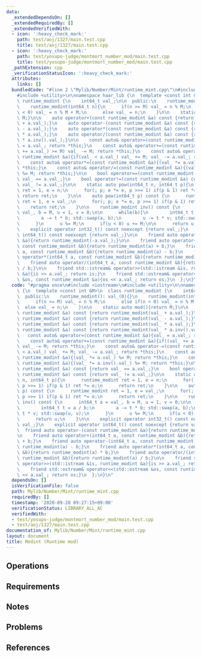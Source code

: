 ```yaml
---
data:
  _extendedDependsOn: []
  _extendedRequiredBy: []
  _extendedVerifiedWith:
  - icon: ':heavy_check_mark:'
    path: test/aoj/1327/main.test.cpp
    title: test/aoj/1327/main.test.cpp
  - icon: ':heavy_check_mark:'
    path: test/yosupo-judge/montmort_number_mod/main.test.cpp
    title: test/yosupo-judge/montmort_number_mod/main.test.cpp
  _pathExtension: cpp
  _verificationStatusIcon: ':heavy_check_mark:'
  attributes:
    links: []
  bundledCode: "#line 2 \"Mylib/Number/Mint/runtime_mint.cpp\"\n#include <iostream>\n\
    #include <utility>\n\nnamespace haar_lib {\n  template <const int &M>\n  class\
    \ runtime_modint {\n    int64_t val_;\n\n  public:\n    runtime_modint(): val_(0){}\n\
    \    runtime_modint(int64_t n){\n      if(n >= M) val_ = n % M;\n      else if(n\
    \ < 0) val_ = n % M + M;\n      else val_ = n;\n    }\n\n    static auto mod(){return\
    \ M;}\n\n    auto operator+(const runtime_modint &a) const {return runtime_modint(val_\
    \ + a.val_);}\n    auto operator-(const runtime_modint &a) const {return runtime_modint(val_\
    \ - a.val_);}\n    auto operator*(const runtime_modint &a) const {return runtime_modint(val_\
    \ * a.val_);}\n    auto operator/(const runtime_modint &a) const {return runtime_modint(val_\
    \ * a.inv().val_);}\n\n    const auto& operator=(const runtime_modint &a){val_\
    \ = a.val_; return *this;}\n    const auto& operator+=(const runtime_modint &a){if((val_\
    \ += a.val_) >= M) val_ -= M; return *this;}\n    const auto& operator-=(const\
    \ runtime_modint &a){if(val_ < a.val_) val_ += M; val_ -= a.val_; return *this;}\n\
    \    const auto& operator*=(const runtime_modint &a){(val_ *= a.val_) %= M; return\
    \ *this;}\n    const auto& operator/=(const runtime_modint &a){(val_ *= a.inv().val_)\
    \ %= M; return *this;}\n\n    bool operator==(const runtime_modint &a) const {return\
    \ val_ == a.val_;}\n    bool operator!=(const runtime_modint &a) const {return\
    \ val_ != a.val_;}\n\n    static auto pow(int64_t n, int64_t p){\n      runtime_modint\
    \ ret = 1, e = n;\n      for(; p; e *= e, p >>= 1) if(p & 1) ret *= e;\n     \
    \ return ret;\n    }\n\n    auto pow(int64_t p) const {\n      runtime_modint\
    \ ret = 1, e = val_;\n      for(; p; e *= e, p >>= 1) if(p & 1) ret *= e;\n  \
    \    return ret;\n    }\n\n    runtime_modint inv() const {\n      int64_t a =\
    \ val_, b = M, u = 1, v = 0;\n\n      while(b){\n        int64_t t = a / b;\n\
    \        a -= t * b; std::swap(a, b);\n        u -= t * v; std::swap(u, v);\n\
    \      }\n      u %= M;\n      if(u < 0) u += M;\n\n      return u;\n    }\n\n\
    \    explicit operator int32_t() const noexcept {return val_;}\n    explicit operator\
    \ int64_t() const noexcept {return val_;}\n\n    friend auto operator-(const runtime_modint\
    \ &a){return runtime_modint(-a.val_);}\n\n    friend auto operator+(int64_t a,\
    \ const runtime_modint &b){return runtime_modint(a) + b;}\n    friend auto operator-(int64_t\
    \ a, const runtime_modint &b){return runtime_modint(a) - b;}\n    friend auto\
    \ operator*(int64_t a, const runtime_modint &b){return runtime_modint(a) * b;}\n\
    \    friend auto operator/(int64_t a, const runtime_modint &b){return runtime_modint(a)\
    \ / b;}\n\n    friend std::istream& operator>>(std::istream &is, runtime_modint\
    \ &a){is >> a.val_; return is;}\n    friend std::ostream& operator<<(std::ostream\
    \ &os, const runtime_modint &a){os << a.val_; return os;}\n  };\n}\n"
  code: "#pragma once\n#include <iostream>\n#include <utility>\n\nnamespace haar_lib\
    \ {\n  template <const int &M>\n  class runtime_modint {\n    int64_t val_;\n\n\
    \  public:\n    runtime_modint(): val_(0){}\n    runtime_modint(int64_t n){\n\
    \      if(n >= M) val_ = n % M;\n      else if(n < 0) val_ = n % M + M;\n    \
    \  else val_ = n;\n    }\n\n    static auto mod(){return M;}\n\n    auto operator+(const\
    \ runtime_modint &a) const {return runtime_modint(val_ + a.val_);}\n    auto operator-(const\
    \ runtime_modint &a) const {return runtime_modint(val_ - a.val_);}\n    auto operator*(const\
    \ runtime_modint &a) const {return runtime_modint(val_ * a.val_);}\n    auto operator/(const\
    \ runtime_modint &a) const {return runtime_modint(val_ * a.inv().val_);}\n\n \
    \   const auto& operator=(const runtime_modint &a){val_ = a.val_; return *this;}\n\
    \    const auto& operator+=(const runtime_modint &a){if((val_ += a.val_) >= M)\
    \ val_ -= M; return *this;}\n    const auto& operator-=(const runtime_modint &a){if(val_\
    \ < a.val_) val_ += M; val_ -= a.val_; return *this;}\n    const auto& operator*=(const\
    \ runtime_modint &a){(val_ *= a.val_) %= M; return *this;}\n    const auto& operator/=(const\
    \ runtime_modint &a){(val_ *= a.inv().val_) %= M; return *this;}\n\n    bool operator==(const\
    \ runtime_modint &a) const {return val_ == a.val_;}\n    bool operator!=(const\
    \ runtime_modint &a) const {return val_ != a.val_;}\n\n    static auto pow(int64_t\
    \ n, int64_t p){\n      runtime_modint ret = 1, e = n;\n      for(; p; e *= e,\
    \ p >>= 1) if(p & 1) ret *= e;\n      return ret;\n    }\n\n    auto pow(int64_t\
    \ p) const {\n      runtime_modint ret = 1, e = val_;\n      for(; p; e *= e,\
    \ p >>= 1) if(p & 1) ret *= e;\n      return ret;\n    }\n\n    runtime_modint\
    \ inv() const {\n      int64_t a = val_, b = M, u = 1, v = 0;\n\n      while(b){\n\
    \        int64_t t = a / b;\n        a -= t * b; std::swap(a, b);\n        u -=\
    \ t * v; std::swap(u, v);\n      }\n      u %= M;\n      if(u < 0) u += M;\n\n\
    \      return u;\n    }\n\n    explicit operator int32_t() const noexcept {return\
    \ val_;}\n    explicit operator int64_t() const noexcept {return val_;}\n\n  \
    \  friend auto operator-(const runtime_modint &a){return runtime_modint(-a.val_);}\n\
    \n    friend auto operator+(int64_t a, const runtime_modint &b){return runtime_modint(a)\
    \ + b;}\n    friend auto operator-(int64_t a, const runtime_modint &b){return\
    \ runtime_modint(a) - b;}\n    friend auto operator*(int64_t a, const runtime_modint\
    \ &b){return runtime_modint(a) * b;}\n    friend auto operator/(int64_t a, const\
    \ runtime_modint &b){return runtime_modint(a) / b;}\n\n    friend std::istream&\
    \ operator>>(std::istream &is, runtime_modint &a){is >> a.val_; return is;}\n\
    \    friend std::ostream& operator<<(std::ostream &os, const runtime_modint &a){os\
    \ << a.val_; return os;}\n  };\n}\n"
  dependsOn: []
  isVerificationFile: false
  path: Mylib/Number/Mint/runtime_mint.cpp
  requiredBy: []
  timestamp: '2020-09-28 09:27:15+09:00'
  verificationStatus: LIBRARY_ALL_AC
  verifiedWith:
  - test/yosupo-judge/montmort_number_mod/main.test.cpp
  - test/aoj/1327/main.test.cpp
documentation_of: Mylib/Number/Mint/runtime_mint.cpp
layout: document
title: Modint (Runtime mod)
---
```


## Operations

## Requirements

## Notes

## Problems

## References
